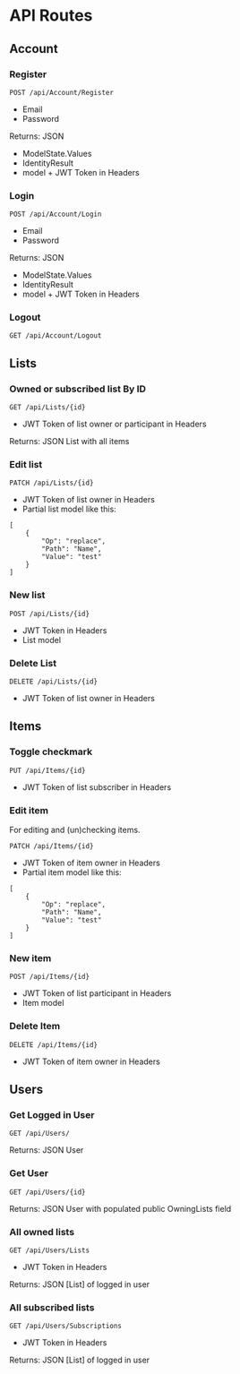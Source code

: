 ﻿# API Routes

## Account

### Register
`POST /api/Account/Register`

- Email
- Password

Returns: JSON

- ModelState.Values
- IdentityResult
- model  + JWT Token in Headers

### Login
`POST /api/Account/Login`
- Email
- Password

Returns: JSON

- ModelState.Values
- IdentityResult
- model + JWT Token in Headers

### Logout
`GET /api/Account/Logout`


## Lists

### Owned or subscribed list By ID
`GET /api/Lists/{id}`

- JWT Token of list owner or participant in Headers

Returns: JSON List with all items

### Edit list
`PATCH /api/Lists/{id}`

- JWT Token of list owner in Headers
- Partial list model like this:

```
[
	{
		"Op": "replace",
		"Path": "Name",
		"Value": "test"
	}
]
```

### New list
`POST /api/Lists/{id}`

- JWT Token in Headers
- List model

### Delete List
`DELETE /api/Lists/{id}`

- JWT Token of list owner in Headers


## Items

### Toggle checkmark

`PUT /api/Items/{id}`

- JWT Token of list subscriber in Headers

### Edit item
For editing and (un)checking items.

`PATCH /api/Items/{id}`

- JWT Token of item owner in Headers
- Partial item model like this:

```
[
	{
		"Op": "replace",
		"Path": "Name",
		"Value": "test"
	}
]
```

### New item
`POST /api/Items/{id}`

- JWT Token of list participant in Headers
- Item model

### Delete Item
`DELETE /api/Items/{id}`

- JWT Token of item owner in Headers


## Users

### Get Logged in User

`GET /api/Users/`

Returns: JSON User

### Get User

`GET /api/Users/{id}`

Returns: JSON User with populated public OwningLists field

### All owned lists
`GET /api/Users/Lists`

- JWT Token in Headers

Returns: JSON [List] of logged in user

### All subscribed lists
`GET /api/Users/Subscriptions`

- JWT Token in Headers

Returns: JSON [List] of logged in user